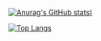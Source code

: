 [![Anurag's GitHub stats](https://github-readme-stats.vercel.app/api?username=alex-straw&theme=radical&hide_border=True))](https://github.com/anuraghazra/github-readme-stats)

[![Top Langs](https://github-readme-stats.vercel.app/api/top-langs/?username=alex-straw&hide=html,jupyter%20notebook&theme=radical&hide_border=True&layout=compact)](https://github.com/anuraghazra/github-readme-stats)
